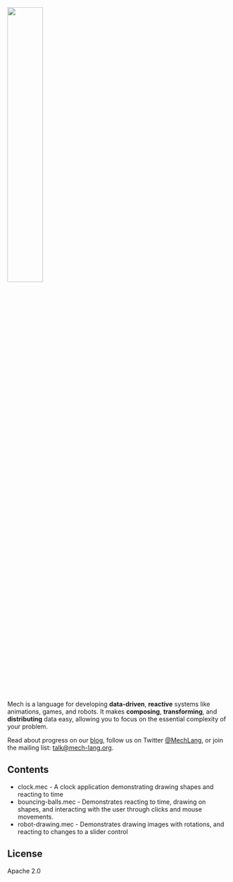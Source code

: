 <img width="40%" height="40%" src="http://mech-lang.org/img/logo.png">

Mech is a language for developing **data-driven**, **reactive** systems like animations, games, and robots. It makes **composing**, **transforming**, and **distributing** data easy, allowing you to focus on the essential complexity of your problem. 

Read about progress on our [blog](http://mech-lang.org/blog/), follow us on Twitter [@MechLang](https://twitter.com/MechLang), or join the mailing list: [talk@mech-lang.org](http://mech-lang.org/page/community/).

## Contents

- clock.mec - A clock application demonstrating drawing shapes and reacting to time
- bouncing-balls.mec - Demonstrates reacting to time, drawing on shapes, and interacting with the user through clicks and mouse movements.
- robot-drawing.mec - Demonstrates drawing images with rotations, and reacting to changes to a slider control

## License

Apache 2.0